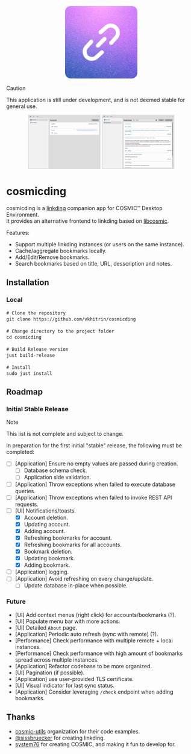 <p align="center">
  <img alt="cosmicding logo" src="./res/icons/hicolor/256x256/apps/com.vkhitrin.cosmicding.png" alt="Logo" height="192px" width="192px">
</p>

> [!CAUTION]
> This application is still under development, and is not deemed stable for general use.

<p align="center">
    <img alt="cosmicding accounts page" src="./res/screenshots/accounts.png" width="192">
    <img alt="cosmicding bookmarks page" src="./res/screenshots/bookmarks.png" width="192">
</p>

# cosmicding

cosmicding is a [linkding](https://github.com/sissbruecker/linkding) companion app for COSMIC™ Desktop Environment.  
It provides an alternative frontend to linkding based on [libcosmic](https://github.com/pop-os/libcosmic).

Features:

- Support multiple linkding instances (or users on the same instance).
- Cache/aggregate bookmarks locally.
- Add/Edit/Remove bookmarks.
- Search bookmarks based on title, URL, desscription and notes.

## Installation

### Local

```shell
# Clone the repository
git clone https://github.com/vkhitrin/cosmicding

# Change directory to the project folder
cd cosmicding

# Build Release version
just build-release

# Install
sudo just install
```

## Roadmap

### Initial Stable Release

> [!NOTE]
> This list is not complete and subject to change.

In preparation for the first initial "stable" release, the following must be completed:

- [ ] [Application] Ensure no empty values are passed during creation.
  - [ ] Database schema check.
  - [ ] Application side validation.
- [ ] [Application] Throw exceptions when failed to execute database queries.
- [ ] [Application] Throw exceptions when failed to invoke REST API requests.
- [ ] [UI] Notifications/toasts.
  - [x] Account deletion.
  - [x] Updating account.
  - [x] Adding account.
  - [x] Refreshing bookmarks for account.
  - [x] Refreshing bookmarks for all accounts.
  - [x] Bookmark deletion.
  - [x] Updating bookmark.
  - [x] Adding bookmark.
- [ ] [Application] logging.
- [ ] [Application] Avoid refreshing on every change/update.
  - [ ] Update database in-place when possible.

### Future

- [UI] Add context menus (right click) for accounts/bookmarks (?).
- [UI] Populate menu bar with more actions.
- [UI] Detailed `About` page.
- [Application] Periodic auto refresh (sync with remote) (?).
- [Performance] Check performance with multiple remote + local instances.
- [Performance] Check performance with high amount of bookmarks spread across multiple instances.
- [Application] Refactor codebase to be more organized.
- [UI] Pagination (if possible).
- [Application] use user-provided TLS certificate.
- [UI] Visual indicator for last sync status.
- [Application] Consider leveraging `/check` endpoint when adding bookmarks.

## Thanks

- [cosmic-utils](https://github.com/cosmic-utils) organization for their code examples.
- [@sissbruecker](https://github.com/sissbruecker) for creating linkding.
- [system76](https://system76.com) for creating COSMIC, and making it fun to develop for.
